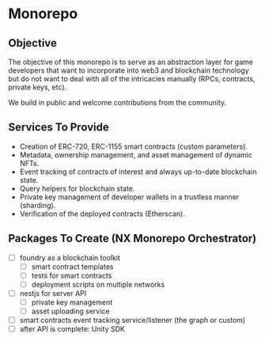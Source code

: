 # Monorepo

## Objective

The objective of this monorepo is to serve as an abstraction layer for game developers
that want to incorporate into web3 and blockchain technology but do not want to deal with
all of the intricacies manually (RPCs, contracts, private keys, etc).

We build in public and welcome contributions from the community.

## Services To Provide

- Creation of ERC-720, ERC-1155 smart contracts (custom parameters).
- Metadata, ownership management, and asset management of dynamic NFTs.
- Event tracking of contracts of interest and always up-to-date blockchain state.
- Query helpers for blockchain state.
- Private key management of developer wallets in a trustless manner (sharding).
- Verification of the deployed contracts (Etherscan).

## Packages To Create (NX Monorepo Orchestrator)

- [ ] foundry as a blockchain toolkit
  - [ ] smart contract templates
  - [ ] tests for smart contracts
  - [ ] deployment scripts on multiple networks
- [ ] nestjs for server API
  - [ ] private key management
  - [ ] asset uploading service
- [ ] smart contracts event tracking service/listener (the graph or custom)
- [ ] after API is complete: Unity SDK
